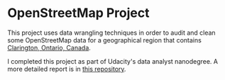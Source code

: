 # OpenStreetMap Project

This project uses data wrangling techniques in order to audit and clean some OpenStreetMap data for a geographical region that contains [Clarington, Ontario, Canada](http://www.openstreetmap.org/export#map=11/43.9728/-78.6528).

I completed this project as part of Udacity's data analyst nanodegree.  A more detailed report is in [this repository](OpenStreetMap_project/OSM_Report.ipynb).